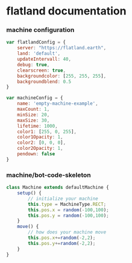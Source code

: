 # flatland documentation



### machine configuration

```javascript
var flatlandConfig = {
    server: "https://flatland.earth",
    land: 'default',
    updateIntervall: 40,
    debug: true,
    clearscreen: true,
    backgroundcolor: [255, 255, 255],
    backgroundblend: 0.5
}

var machineConfig = {
    name: 'empty-machine-example',
    maxCount: 1,
    minSize: 20,
    maxSize: 30,
    lifetime: 1000,
    color1: [255, 0, 255],
    color1Opacity: 1,
    color2: [0, 0, 0],
    color2Opacity: 1,
    pendown: false
}
```
### machine/bot-code-skeleton

```javascript
class Machine extends defaultMachine {
    setup() {
        // initialize your machine
        this.type = MachineType.RECT;
        this.pos.x = random(-100,100);
        this.pos.y = random(-100,100);
    }
    move() {
        // how does your machine move 
        this.pos.x+=random(-2,2);
        this.pos.y+=random(-2,2);
    }
}
```

### p5.js code-skeleton
```javascript
let gui;
let flatland;

function setup() {
    createCanvas(windowWidth, windowHeight, WEBGL);
    flatland = new Flatland(); // connect to the flatland server
    initGui();
    initSocketIO(flatlandConfig.server);
}

function draw() {
    flatland.update(); // update + draw flatland
}

```


## drawing command

### setType
*change drawing/bot shape type*

#### CIRCLE
```javascript
this.type = MachineType.CIRCLE;
// or
this.setType(MachineType.CIRCLE);
```
#### RECT
```javascript
this.type = MachineType.RECT;
// or
this.setType(MachineType.RECT);
```
#### POINT
```javascript
this.type = MachineType.POINT;
// or
this.setType(MachineType.POINT);
```
#### LINE
```javascript
this.type = MachineType.LINE;
// or
this.setType(MachineType.LINE);
```

### setRotation
*rotate bot*
```javascript
this.rotation =  PI/4; // 45 degree
// or
this.setRotation( PI/4 );
```

### setPosition
*move bot around*
*coordinate systen 0,0 is in the screen center*
```javascript
this.pos.x = 100;
this.pos.y = -100; 
// or
this.setPosition( 100, -100 );
```

### setColor1
```javascript
this.color1 = color(255,0,0,128); // transparent red
// or
var mycolor = color(255,0,0,128);
this.setColor1(mycolor);
//or
this.setColor1(255,0,0,128);

```


## audio commands
*mostly wrapper functions for (https://p5js.org/reference/#/libraries/p5.sound)*

#### enableAudio
*turn on audio for this machine*
```javascript
this.enableAudio();
```
#### setAudioFrequency
```javascript
this.setAudioFrequency(440); // a
```
#### setAudioAmplitude
```javascript
this.setAudioAmplitude(0.5); // half
```
#### setAudioPan
*audio panning*
-1 = left,
 0  = center,
 1 = right*
```javascript
this.setAudioPan(0); // center
```
#### setAudioPhase
*set phase of oscillator between 0 - 1*
```javascript
this.setAudioPhase(0.5); 
```

